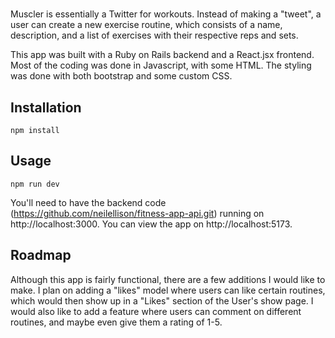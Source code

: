 # <Muscler>

Muscler is essentially a Twitter for workouts. Instead of making a "tweet", a user can create a new exercise routine, which consists of a name, description, and a list of exercises with their respective reps and sets.

This app was built with a Ruby on Rails backend and a React.jsx frontend. Most of the coding was done in Javascript, with some HTML. The styling was done with both bootstrap and some custom CSS.

## Installation

```
npm install
```

## Usage

```
npm run dev
```

You'll need to have the backend code (https://github.com/neilellison/fitness-app-api.git) running on http://localhost:3000.
You can view the app on http://localhost:5173.

## Roadmap

Although this app is fairly functional, there are a few additions I would like to make. I plan on adding a "likes" model where users can like certain routines, which would then show up in a "Likes" section of the User's show page. I would also like to add a feature where users can comment on different routines, and maybe even give them a rating of 1-5.
